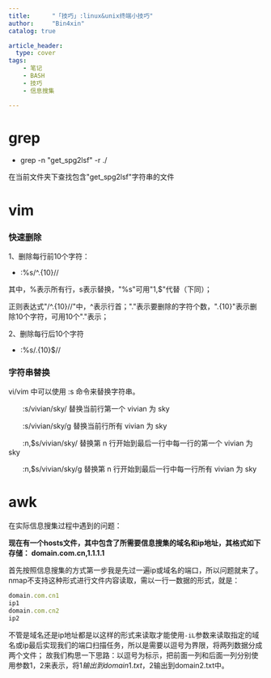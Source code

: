 ```yaml
---
title:      "「技巧」:linux&unix终端小技巧"
author:     "Bin4xin"
catalog: true

article_header:
  type: cover
tags:
    - 笔记
    - BASH
    - 技巧
    - 信息搜集

---
```


# grep

* grep -n "get_spg2lsf" -r ./

在当前文件夹下查找包含"get_spg2lsf"字符串的文件

# vim

### 快速删除
1、删除每行前10个字符：

* :%s/^.\{10\}//

其中，%表示所有行，s表示替换，"%s"可用"1,$"代替（下同）；

正则表达式"/^.\{10\}//"中，^表示行首；"."表示要删除的字符个数，".\{10\}"表示删除10个字符，可用10个"."表示；


2、删除每行后10个字符

* :%s/.\{10\}$//

### 字符串替换
vi/vim 中可以使用 :s 命令来替换字符串。

　　:s/vivian/sky/ 替换当前行第一个 vivian 为 sky

　　:s/vivian/sky/g 替换当前行所有 vivian 为 sky

　　:n,$s/vivian/sky/ 替换第 n 行开始到最后一行中每一行的第一个 vivian 为 sky

　　:n,$s/vivian/sky/g 替换第 n 行开始到最后一行中每一行所有 vivian 为 sky

# awk
在实际信息搜集过程中遇到的问题：

**现在有一个hosts文件，其中包含了所需要信息搜集的域名和ip地址，其格式如下存储：
domain.com.cn,1.1.1.1**

首先按照信息搜集的方式第一步我是先过一遍ip或域名的端口，所以问题就来了。
nmap不支持这种形式进行文件内容读取，需以一行一数据的形式，就是：
```js
domain.com.cn1
ip1
domain.com.cn2
ip2
```
不管是域名还是ip地址都是以这样的形式来读取才能使用`-iL`参数来读取指定的域名或ip最后实现我们的端口扫描任务，所以是需要以逗号为界限，将两列数据分成两个文件；
故我们构思一下思路：以逗号为标示，把前面一列和后面一列分别使用参数$1，$2来表示，将$1输出到domain1.txt，$2输出到domain2.txt中。





